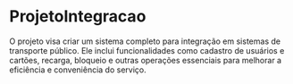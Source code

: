 # ProjetoIntegracao
O projeto visa criar um sistema completo para integração em sistemas de transporte público. Ele inclui funcionalidades como cadastro de usuários e cartões, recarga, bloqueio e outras operações essenciais para melhorar a eficiência e conveniência do serviço.
